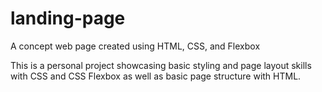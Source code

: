 # landing-page
A concept web page created using HTML, CSS, and Flexbox

This is a personal project showcasing basic styling and page layout skills with CSS and CSS Flexbox as well as basic page structure with HTML.
